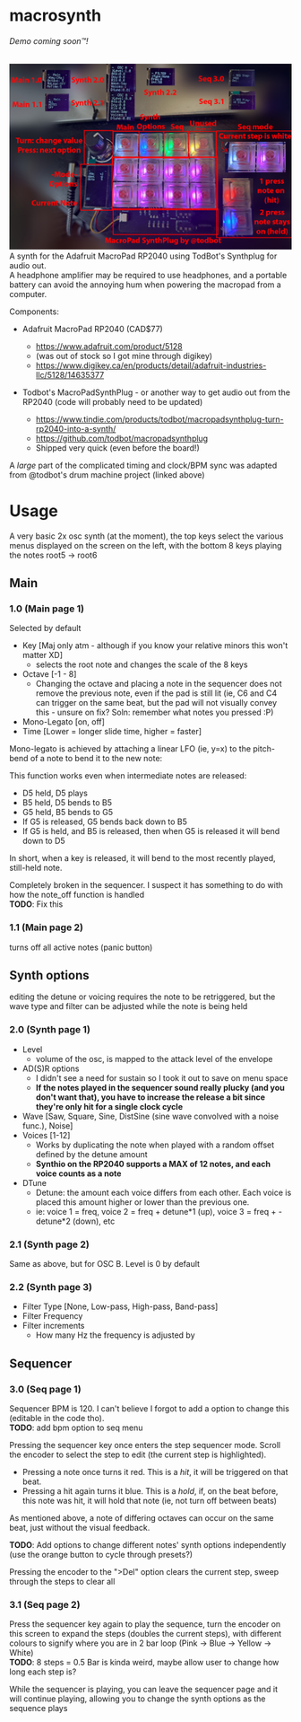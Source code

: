 # macrosynth
###### Demo coming soon™!
![overview of the macrosynth](images/mainoverview.jpg)  
A synth for the Adafruit MacroPad RP2040 using TodBot's Synthplug for audio out.  
A headphone amplifier may be required to use headphones, and a portable battery can avoid the annoying hum when powering the macropad from a computer.

Components:
 - Adafruit MacroPad RP2040 (CAD$77)
   - https://www.adafruit.com/product/5128
   - (was out of stock so I got mine through digikey)
   - https://www.digikey.ca/en/products/detail/adafruit-industries-llc/5128/14635377
 - Todbot's MacroPadSynthPlug - or another way to get audio out from the RP2040 (code will probably need to be updated)  
 
   - https://www.tindie.com/products/todbot/macropadsynthplug-turn-rp2040-into-a-synth/
   - https://github.com/todbot/macropadsynthplug
   - Shipped very quick (even before the board!)
   
A *large* part of the complicated timing and clock/BPM sync was adapted from @todbot's drum machine project (linked above)



# Usage

A very basic 2x osc synth (at the moment), the top keys select the various menus displayed on the screen on the left, with the bottom 8 keys playing the notes root5 -> root6

## Main
### 1.0 (Main page 1)
Selected by default
 - Key [Maj only atm - although if you know your relative minors this won't matter XD]
   - selects the root note and changes the scale of the 8 keys
 - Octave [-1 - 8]
   - Changing the octave and placing a note in the sequencer does not remove the previous note, even if the pad is still lit (ie, C6 and C4 can trigger on the same beat, but the pad will not visually convey this - unsure on fix? Soln: remember what notes you pressed :P)
 - Mono-Legato [on, off]
 - Time [Lower = longer slide time, higher = faster]


Mono-legato is achieved by attaching a linear LFO (ie, y=x) to the pitch-bend of a note to bend it to the new note:

This function works even when intermediate notes are released:
 - D5 held, D5 plays
 - B5 held, D5 bends to B5
 - G5 held, B5 bends to G5
  - If G5 is released, G5 bends back down to B5
  - If G5 is held, and B5 is released, then when G5 is released it will bend down to D5

In short, when a key is released, it will bend to the most recently played, still-held note.

Completely broken in the sequencer. I suspect it has something to do with how the note_off function is handled  
**TODO**: Fix this 

### 1.1 (Main page 2)
turns off all active notes (panic button)

## Synth options
editing the detune or voicing requires the note to be retriggered, but the wave type and filter can be adjusted while the note is being held
### 2.0 (Synth page 1)
 - Level
   - volume of the osc, is mapped to the attack level of the envelope
 - AD(S)R options
   - I didn't see a need for sustain so I took it out to save on menu space
   - **If the notes played in the sequencer sound really plucky (and you don't want that), you have to increase the release a bit since they're only hit for a single clock cycle**
 - Wave [Saw, Square, Sine, DistSine (sine wave convolved with a noise func.), Noise]
 - Voices [1-12]
   - Works by duplicating the note when played with a random offset defined by the detune amount
   - **Synthio on the RP2040 supports a MAX of 12 notes, and each voice counts as a note**
 - DTune
   - Detune: the amount each voice differs from each other. Each voice is placed this amount higher or lower than the previous one.
   - ie: voice 1 = freq, voice 2 = freq + detune\*1 (up), voice 3 = freq + -detune\*2 (down), etc

### 2.1 (Synth page 2)
Same as above, but for OSC B. Level is 0 by default

### 2.2 (Synth page 3)
 - Filter Type [None, Low-pass, High-pass, Band-pass]
 - Filter Frequency
 - Filter increments
   - How many Hz the frequency is adjusted by


## Sequencer
### 3.0 (Seq page 1)
Sequencer BPM is 120. I can't believe I forgot to add a option to change this (editable in the code tho).  
**TODO**: add bpm option to seq menu

Pressing the sequencer key once enters the step sequencer mode. Scroll the encoder to select the step to edit (the current step is highlighted).  
 - Pressing a note once turns it red. This is a *hit*, it will be triggered on that beat.  
 - Pressing a hit again turns it blue. This is a *hold*, if, on the beat before, this note was hit, it will hold that note (ie, not turn off between beats)

As mentioned above, a note of differing octaves can occur on the same beat, just without the visual feedback.  

**TODO**: Add options to change different notes' synth options independently (use the orange button to cycle through presets?)

Pressing the encoder to the ">Del" option clears the current step, sweep through the steps to clear all

### 3.1 (Seq page 2)
Press the sequencer key again to play the sequence, turn the encoder on this screen to expand the steps (doubles the current steps), with different colours to signify where you are in 2 bar loop (Pink -> Blue -> Yellow -> White)   
**TODO**: 8 steps = 0.5 Bar is kinda weird, maybe allow user to change how long each step is?

While the sequencer is playing, you can leave the sequencer page and it will continue playing, allowing you to change the synth options as the sequence plays
